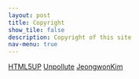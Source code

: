 ```yaml
---
layout: post
title: Copyright
show_tile: false
description: Copyright of this site
nav-menu: true
---
```


[HTML5UP](https://html5up.net)
[Unpollute](https://github.com/unpollute)
[JeongwonKim](https://github.com/jeongwonkim1215)